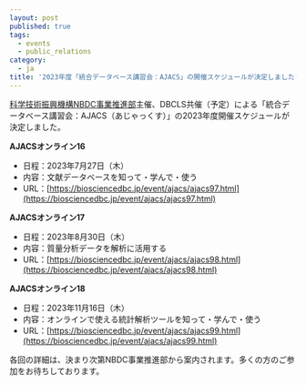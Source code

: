 ```yaml
---
layout: post
published: true
tags:
  - events
  - public_relations
category:
  - ja
title: '2023年度「統合データベース講習会：AJACS」の開催スケジュールが決定しました'
---
```

[科学技術振興機構NBDC事業推進部](https://biosciencedbc.jp/)主催、DBCLS共催（予定）による「統合データベース講習会：AJACS（あじゃっくす）」の2023年度開催スケジュールが決定しました。

**AJACSオンライン16**
  - 日程：2023年7月27日（木）
  - 内容：文献データベースを知って・学んで・使う
  - URL：[https://biosciencedbc.jp/event/ajacs/ajacs97.html](https://biosciencedbc.jp/event/ajacs/ajacs97.html)

**AJACSオンライン17**
  - 日程：2023年8月30日（木）
  - 内容：質量分析データを解析に活用する
  - URL：[https://biosciencedbc.jp/event/ajacs/ajacs98.html](https://biosciencedbc.jp/event/ajacs/ajacs98.html)

**AJACSオンライン18**
  - 日程：2023年11月16日（木）
  - 内容：オンラインで使える統計解析ツールを知って・学んで・使う
  - URL：[https://biosciencedbc.jp/event/ajacs/ajacs99.html](https://biosciencedbc.jp/event/ajacs/ajacs99.html)


各回の詳細は、決まり次第NBDC事業推進部から案内されます。多くの方のご参加をお待ちしております。
